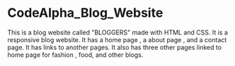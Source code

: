 # CodeAlpha_Blog_Website

This is a blog website called "BLOGGERS" made with HTML and CSS. It is a responsive blog website.
It has a home page , a about page , and a contact page. It has links to another pages. 
It also has three other pages linked to home page for fashion , food, and other blogs.
